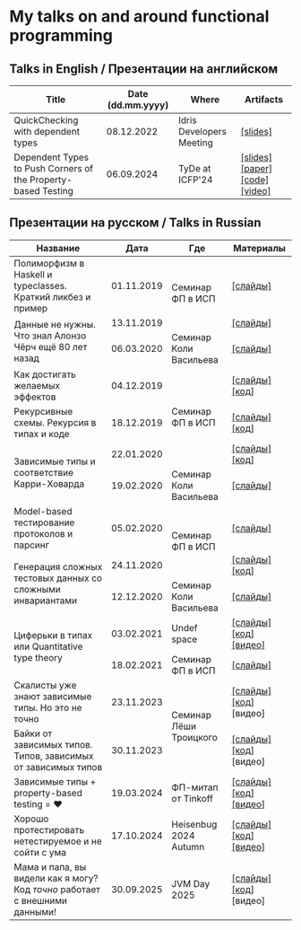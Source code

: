 # My talks on and around functional programming

## Talks in English / Презентации на английском

| Title | Date (dd.mm.yyyy) | Where | Artifacts |
|-------|------|-------|-----------|
| QuickChecking with dependent types | 08.12.2022 | Idris Developers Meeting | [[slides]](2022.12.08-on-deptycheck.idm.pdf) |
| Dependent Types to Push Corners of the Property-based Testing | 06.09.2024 | TyDe at ICFP'24 | [[slides]](2024.09.06-deptyp-to-push-pbt.pdf) [[paper]](https://icfp24.sigplan.org/details/tyde-2024-papers/6/Dependent-Types-to-Push-Corners-of-the-Property-based-Testing-Extended-Abstract-) [[code]](https://github.com/buzden/code-for-lectures/tree/master/2024.09.06-deptyp-to-push-pbt) [[video]](https://youtube.com/watch?v=hTCyrpsFrAE) |

## Презентации на русском / Talks in Russian

<table>
  <thead><tr><th>Название</th><th>Дата</th><th>Где</th><th>Материалы</th></tr></thead>
  <tbody>
    <tr>
      <td>Полиморфизм в Haskell и typeclasses. Краткий ликбез и пример</td>
      <td>01.11.2019</td>
      <td rowspan="2">Семинар ФП в ИСП</td>
      <td><a href="2019.11.01-typeclasses-n-polymorphism.isp-fp-sem.pdf">[слайды]</a></td>
    </tr>
    <tr>
      <td rowspan="2">Данные не нужны. Что знал Алонзо Чёрч ещё 80 лет назад</td>
      <td>13.11.2019</td>
      <td><a href="2019.11.13-church-encoding.isp-fp-sem.pdf">[слайды]</a></td>
    </tr>
    <tr>
      <td>06.03.2020</td>
      <td>Семинар Коли Васильева</td>
      <td><a href="2020.03.06-church-encoding.kol-sem.pdf">[слайды]</a></td>
    </tr>
    <tr>
      <td>Как достигать желаемых эффектов</td>
      <td>04.12.2019</td>
      <td rowspan="3">Семинар ФП в ИСП</td>
      <td><a href="2019.12.04-mtl-and-effects.isp-fp-sem.pdf">[слайды]</a> <a href="https://github.com/buzden/code-for-lectures/tree/master/2019.12.03-to-monad-trans-lecture">[код]</a></td>
    </tr>
    <tr>
      <td>Рекурсивные схемы. Рекурсия в типах и коде</td>
      <td>18.12.2019</td>
      <td><a href="2019.12.18-recursion-schemes.isp-fp-sem.pdf">[слайды]</a> <a href="https://github.com/buzden/code-for-lectures/tree/master/2019.12.18-to-rec-schemes-lecture">[код]</a></td>
    </tr>
    <tr>
      <td rowspan="2">Зависимые типы и соответствие Карри-Ховарда</td>
      <td>22.01.2020</td>
      <td><a href="2020.01.22-bhk-deptyp.isp-fp-sem.pdf">[слайды]</a> <a href="https://github.com/buzden/code-for-lectures/tree/master/2020.01.22-to-bhk-lecture">[код]</a></td>
    </tr>
    <tr>
      <td>19.02.2020</td>
      <td>Семинар Коли Васильева</td>
      <td><a href="2020.02.19-bhk-deptyp.kol-sem.pdf">[слайды]</a></td>
    </tr>
    <tr>
      <td>Model-based тестирование протоколов и парсинг</td>
      <td>05.02.2020</td>
      <td rowspan="2">Семинар ФП в ИСП</td>
      <td><a href="2020.02.05-mbt-and-parsing.isp-fp-sem.pdf">[слайды]</a></td>
    </tr>
    <tr>
      <td rowspan="2">Генерация сложных тестовых данных со сложными инвариантами</td>
      <td>24.11.2020</td>
      <td><a href="2020.11.24-complex-data-gen.isp-fp-sem.pdf">[слайды]</a> <a href="https://github.com/buzden/code-for-lectures/tree/master/2020.11.24-to-complex-data-gen-presentation">[код]</a></td>
    </tr>
    <tr>
      <td>12.12.2020</td>
      <td>Семинар Коли Васильева</td>
      <td><a href="2020.12.12-complex-data-gen.kol-sem.pdf">[слайды]</a></td>
    </tr>
    <tr>
      <td rowspan="2">Циферьки в типах или Quantitative type theory</td>
      <td>03.02.2021</td>
      <td>Undef space</td>
      <td><a href="2021.02.03-qtt.undef-space.pdf">[слайды]</a> <a href="https://github.com/buzden/code-for-lectures/tree/master/2021.02.03-to-qtt-lecture">[код]</a> <a href="https://www.youtube.com/watch?v=_6HHhMftEAc">[видео]</a></td>
    </tr>
    <tr>
      <td>18.02.2021</td>
      <td>Семинар ФП в ИСП</td>
      <td><a href="2021.02.18-qtt.isp-fp-sem.pdf">[слайды]</a></td>
    </tr>
    <tr>
      <td>Скалисты уже знают зависимые типы. Но это не точно</td>
      <td>23.11.2023</td>
      <td rowspan="2">Семинар Лёши Троицкого</td>
      <td><a href="2023.11.23-deptyp-for-scalists.tro-sem.pdf">[слайды]</a> <a href="https://github.com/buzden/code-for-lectures/tree/master/2023.11.23-deptyp-for-scalists">[код]</a> [видео]</td>
    </tr>
    <tr>
      <td>Байки от зависимых типов. Типов, зависимых от зависимых типов</td>
      <td>30.11.2023</td>
      <td><a href="2023.11.30-deptyp-for-somewhat-real.tro-sem.pdf">[слайды]</a> <a href="https://github.com/buzden/code-for-lectures/tree/master/2023.11.30-deptyp-for-somewhat-real">[код]</a> [видео]</td>
    </tr>
    <tr>
      <td>Зависимые типы + property-based testing = ♥</td>
      <td>19.03.2024</td>
      <td>ФП-митап от Tinkoff</td>
      <td><a href="2024.03.19-deptyp-plus-pbt-is-love.pdf">[слайды]</a> <a href="https://github.com/buzden/code-for-lectures/tree/master/2024.03.19-deptyp-plus-pbt-is-love">[код]</a> <a href="https://www.youtube.com/watch?v=aEiO-nyppmE">[видео]</a></td>
    </tr>
    <tr>
      <td>Хорошо протестировать нетестируемое и не сойти с ума</td>
      <td>17.10.2024</td>
      <td>Heisenbug 2024 Autumn</td>
      <td><a href="2024.10.17-test-untestable-well-still-staying-sane.heisenbug.pdf">[слайды]</a> <a href="https://github.com/buzden/code-for-lectures/tree/master/2024.10.17-test-untestable-well-still-staying-sane">[код]</a> <a href="https://www.youtube.com/watch?v=zyZJm8wExFU">[видео]</a></td>
    </tr>
    <tr>
      <td>Мама и папа, вы видели как я могу? Код <i>точно</i> работает с внешними данными!</td>
      <td>30.09.2025</td>
      <td>JVM Day 2025</td>
      <td><a href="2025.08.30-on-type-providers.jvmday.pdf">[слайды]</a> <a href="https://github.com/buzden/code-for-lectures/tree/master/2025.08.30-on-type-providers">[код]</a> [видео]</td>
    </tr>
  </tbody>
</table>
